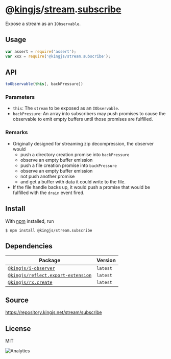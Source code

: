 # @[kingjs][@kingjs]/[stream][ns0].[subscribe][ns1]
Expose a stream as an `IObservable`.
## Usage
```js
var assert = require('assert');
var xxx = require('@kingjs/stream.subscribe');
```

## API
```ts
toObservable(this[, backPressure])
```

### Parameters
- `this`: The `stream` to be exposed as an `IObservable`.
- `backPressure`: An array into subscribers may push promises to cause the observable to emit empty buffers until those promises are fulfilled.

### Remarks
 - Originally designed for streaming zip decompression, the observer would
   - push a directory creation promise into `backPressure`
   - observe an empty buffer emission
   - push a file creation promise into `backPressure`
   - observe an empty buffer emission
   - not push another promise
   - and get a buffer with data it could write to the file.
 - If the file handle backs up, it would push a promise that would  be fulfilled with the `drain` event fired.

## Install
With [npm](https://npmjs.org/) installed, run
```
$ npm install @kingjs/stream.subscribe
```
## Dependencies
|Package|Version|
|---|---|
|[`@kingjs/i-observer`](https://www.npmjs.com/package/@kingjs/i-observer)|`latest`|
|[`@kingjs/reflect.export-extension`](https://www.npmjs.com/package/@kingjs/reflect.export-extension)|`latest`|
|[`@kingjs/rx.create`](https://www.npmjs.com/package/@kingjs/rx.create)|`latest`|
## Source
https://repository.kingjs.net/stream/subscribe
## License
MIT

![Analytics](https://analytics.kingjs.net/stream/subscribe)

[@kingjs]: https://www.npmjs.com/package/kingjs
[ns0]: https://www.npmjs.com/package/@kingjs/stream
[ns1]: https://www.npmjs.com/package/@kingjs/stream.subscribe
